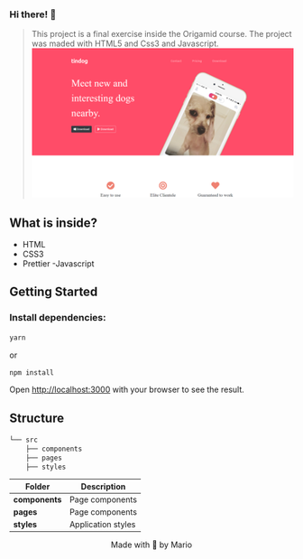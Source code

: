 ### Hi there! 👋

> This project is a final exercise inside the Origamid course. The project was maded with HTML5 and Css3 and Javascript.
> <img width="1426" alt="Captura de Tela 2023-01-23 às 13:36" src="src/components/images/site-example.png">

## What is inside?

- HTML
- CSS3
- Prettier
  -Javascript

## Getting Started

### Install dependencies:

```bash
yarn
```

or

```bash
npm install
```

Open [http://localhost:3000](http://localhost:3000) with your browser to see the result.

## Structure

```
└── src
    ├── components
    ├── pages
    ├── styles
```

| Folder         | Description        |
| -------------- | ------------------ |
| **components** | Page components    |
| **pages**      | Page components    |
| **styles**     | Application styles |

<p align="center">Made with 💜 by Mario</p>
